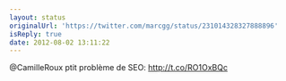 ```yaml
---
layout: status
originalUrl: 'https://twitter.com/marcgg/status/231014328327888896'
isReply: true
date: 2012-08-02 13:11:22
---
```


@CamilleRoux ptit problème de SEO: http://t.co/RO1OxBQc
